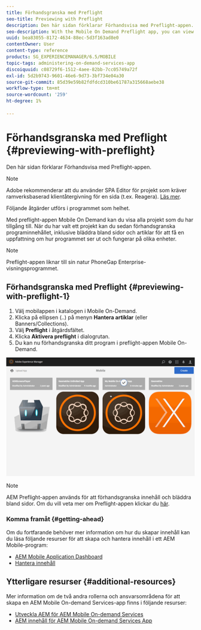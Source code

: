 ```yaml
---
title: Förhandsgranska med Preflight
seo-title: Previewing with Preflight
description: Den här sidan förklarar Förhandsvisa med Preflight-appen.
seo-description: With the Mobile On Demand Preflight app, you can view all projects to which you have access. Follow this page to learn more about this.
uuid: bea83055-8172-4634-88ec-5d3f163ad8e0
contentOwner: User
content-type: reference
products: SG_EXPERIENCEMANAGER/6.5/MOBILE
topic-tags: administering-on-demand-services-app
discoiquuid: c08729f6-1512-4aee-82bb-7cc05749a72f
exl-id: 5d2b9743-9601-46e6-9d73-3bf734e04a30
source-git-commit: 85d39e59b82fdfdcd310be61787a315668aebe38
workflow-type: tm+mt
source-wordcount: '259'
ht-degree: 1%

---
```


# Förhandsgranska med Preflight {#previewing-with-preflight}

Den här sidan förklarar Förhandsvisa med Preflight-appen.

>[!NOTE]
>
>Adobe rekommenderar att du använder SPA Editor för projekt som kräver ramverksbaserad klientåtergivning för en sida (t.ex. Reagera). [Läs mer](/help/sites-developing/spa-overview.md).

Följande åtgärder utförs i programmet som helhet.

Med preflight-appen Mobile On Demand kan du visa alla projekt som du har tillgång till. När du har valt ett projekt kan du sedan förhandsgranska programinnehållet, inklusive bläddra bland sidor och artiklar för att få en uppfattning om hur programmet ser ut och fungerar på olika enheter.

>[!NOTE]
>
>Preflight-appen liknar till sin natur PhoneGap Enterprise-visningsprogrammet.

## Förhandsgranska med Preflight {#previewing-with-preflight-1}

1. Välj mobilappen i katalogen i Mobile On-Demand.
1. Klicka på ellipsen (..) på menyn **Hantera artiklar** (eller Banners/Collections).
1. Välj **Preflight** i åtgärdsfältet.
1. Klicka **Aktivera preflight** i dialogrutan.
1. Du kan nu förhandsgranska ditt program i preflight-appen Mobile On-Demand.

![chlimage_1-8](assets/chlimage_1-8.gif)

>[!NOTE]
>
>AEM Preflight-appen används för att förhandsgranska innehåll och bläddra bland sidor. Om du vill veta mer om Preflight-appen klickar du [här](https://helpx.adobe.com/digital-publishing-solution/help/aem-mobile-end-of-life-faq.html).

### Komma framåt {#getting-ahead}

Om du fortfarande behöver mer information om hur du skapar innehåll kan du läsa följande resurser för att skapa och hantera innehåll i ett AEM Mobile-program:

* [AEM Mobile Application Dashboard](/help/mobile/mobile-apps-ondemand-application-dashboard.md)
* [Hantera innehåll](/help/mobile/mobile-apps-ondemand-manage-content-ondemand.md)

## Ytterligare resurser {#additional-resources}

Mer information om de två andra rollerna och ansvarsområdena för att skapa en AEM Mobile On-demand Services-app finns i följande resurser:

* [Utveckla AEM för AEM Mobile On-demand Services](/help/mobile/aem-mobile-on-demand.md)
* [AEM innehåll för AEM Mobile On-demand Services App](/help/mobile/mobile-apps-ondemand.md)
